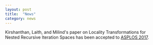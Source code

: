 ```yaml
---
layout: post
title:  "News"
category: news
---
```


Kirshanthan, Laith, and Milind's paper on Locality Transformations for Nested Recursive Iteration Spaces has been accepted to [ASPLOS 2017](http://novel.ict.ac.cn/ASPLOS2017/program.html).
